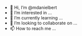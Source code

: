 - 👋 Hi, I’m @mdanielbert
- 👀 I’m interested in ...
- 🌱 I’m currently learning ...
- 💞️ I’m looking to collaborate on ...
- 📫 How to reach me ...

<!---
mdanielbert/mdanielbert is a ✨ special ✨ repository because its `README.md` (this file) appears on your GitHub profile.
You can click the Preview link to take a look at your changes.
--->

